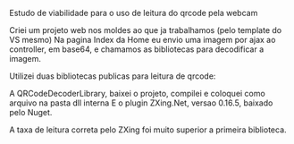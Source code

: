 Estudo de viabilidade para o uso de leitura do qrcode pela webcam

Criei um projeto web nos moldes ao que ja trabalhamos (pelo template do VS mesmo) Na pagina Index da Home eu envio uma imagem por ajax ao controller, em base64, e chamamos as bibliotecas para decodificar a imagem.

Utilizei duas bibliotecas publicas para leitura de qrcode:

A QRCodeDecoderLibrary, baixei o projeto, compilei e coloquei como arquivo na pasta dll interna E o plugin ZXing.Net, versao 0.16.5, baixado pelo Nuget.

A taxa de leitura correta pelo ZXing foi muito superior a primeira biblioteca.
